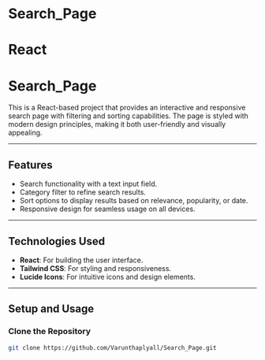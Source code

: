 # Search_Page
# React

# **Search_Page**

This is a React-based project that provides an interactive and responsive search page with filtering and sorting capabilities. The page is styled with modern design principles, making it both user-friendly and visually appealing.

---

## **Features**

- Search functionality with a text input field.
- Category filter to refine search results.
- Sort options to display results based on relevance, popularity, or date.
- Responsive design for seamless usage on all devices.

---

## **Technologies Used**

- **React**: For building the user interface.
- **Tailwind CSS**: For styling and responsiveness.
- **Lucide Icons**: For intuitive icons and design elements.

---

## **Setup and Usage**

### **Clone the Repository**

```bash
git clone https://github.com/Varunthaplyall/Search_Page.git
```

